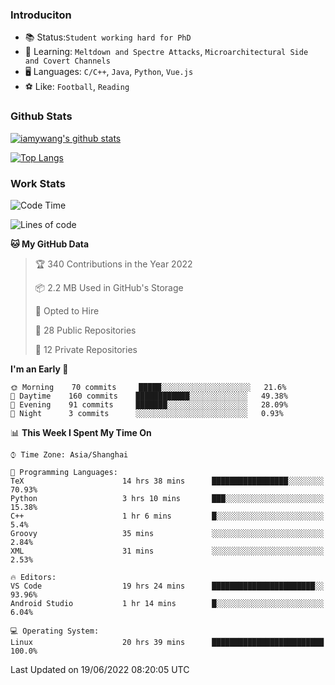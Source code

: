 ### Introduciton

- 📚 Status:`Student working hard for PhD`
- 🔎 Learning: `Meltdown and Spectre Attacks`, `Microarchitectural Side and Covert Channels`
- 🖥️ Languages: `C/C++`, `Java`, `Python`, `Vue.js`
- ⚽ Like: `Football`, `Reading`

### Github Stats

[![iamywang's github stats](https://github-readme-stats.vercel.app/api?username=iamywang&count_private=true&show_icons=true)]()

[![Top Langs](https://github-readme-stats.vercel.app/api/top-langs/?username=iamywang&layout=compact)]()

### Work Stats

<!--START_SECTION:waka-->
![Code Time](http://img.shields.io/badge/Code%20Time-413%20hrs%2055%20mins-blue)

![Lines of code](https://img.shields.io/badge/From%20Hello%20World%20I%27ve%20Written--40%20Thousand%20lines%20of%20code-blue)

**🐱 My GitHub Data** 

> 🏆 340 Contributions in the Year 2022
 > 
> 📦 2.2 MB Used in GitHub's Storage 
 > 
> 💼 Opted to Hire
 > 
> 📜 28 Public Repositories 
 > 
> 🔑 12 Private Repositories  
 > 
**I'm an Early 🐤** 

```text
🌞 Morning    70 commits     █████░░░░░░░░░░░░░░░░░░░░   21.6% 
🌆 Daytime    160 commits    ████████████░░░░░░░░░░░░░   49.38% 
🌃 Evening    91 commits     ███████░░░░░░░░░░░░░░░░░░   28.09% 
🌙 Night      3 commits      ░░░░░░░░░░░░░░░░░░░░░░░░░   0.93%

```


📊 **This Week I Spent My Time On** 

```text
⌚︎ Time Zone: Asia/Shanghai

💬 Programming Languages: 
TeX                      14 hrs 38 mins      █████████████████░░░░░░░░   70.93% 
Python                   3 hrs 10 mins       ███░░░░░░░░░░░░░░░░░░░░░░   15.38% 
C++                      1 hr 6 mins         █░░░░░░░░░░░░░░░░░░░░░░░░   5.4% 
Groovy                   35 mins             ░░░░░░░░░░░░░░░░░░░░░░░░░   2.84% 
XML                      31 mins             ░░░░░░░░░░░░░░░░░░░░░░░░░   2.53%

🔥 Editors: 
VS Code                  19 hrs 24 mins      ███████████████████████░░   93.96% 
Android Studio           1 hr 14 mins        █░░░░░░░░░░░░░░░░░░░░░░░░   6.04%

💻 Operating System: 
Linux                    20 hrs 39 mins      █████████████████████████   100.0%

```


 Last Updated on 19/06/2022 08:20:05 UTC
<!--END_SECTION:waka-->
